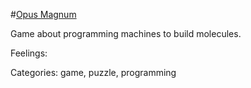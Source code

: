 #[Opus Magnum](https://store.steampowered.com/app/558990/Opus_Magnum/)

Game about programming machines to build molecules.

Feelings: 

Categories: game, puzzle, programming